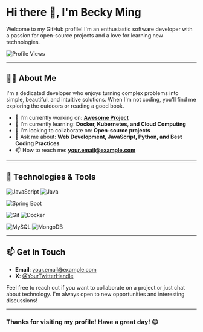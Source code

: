 # Hi there 👋, I'm Becky Ming

Welcome to my GitHub profile! I'm an enthusiastic software developer with a passion for open-source projects and a love for learning new technologies.

![Profile Views](https://komarev.com/ghpvc/?username=BeckyMing&color=blue)

---

## 🧑‍💻 About Me
I'm a dedicated developer who enjoys turning complex problems into simple, beautiful, and intuitive solutions. When I'm not coding, you'll find me exploring the outdoors or reading a good book.

- 🔭 I’m currently working on: **[Awesome Project](https://github.com/BeckyMing/awesome-project)**
- 🌱 I’m currently learning: **Docker, Kubernetes, and Cloud Computing**
- 👯 I’m looking to collaborate on: **Open-source projects**
- 💬 Ask me about: **Web Development, JavaScript, Python, and Best Coding Practices**
- 📫 How to reach me: **[your.email@example.com](mailto:your.email@example.com)**

---

## 🔧 Technologies & Tools

![JavaScript](https://img.shields.io/badge/-JavaScript-333?style=flat&logo=javascript)
![Java](https://img.shields.io/badge/-Java-333?style=flat&logo=java)


![Spring Boot](https://img.shields.io/badge/-Spring%20Boot-333?style=flat&logo=springboot)

![Git](https://img.shields.io/badge/-Git-333?style=flat&logo=git)
![Docker](https://img.shields.io/badge/-Docker-333?style=flat&logo=docker)

![MySQL](https://img.shields.io/badge/-MySQL-333?style=flat&logo=mysql)
![MongoDB](https://img.shields.io/badge/-MongoDB-333?style=flat&logo=mongodb)


---

## 📫 Get In Touch

- **Email**: [your.email@example.com](mailto:LuckinMing@outlook.com)
- **X**: [@YourTwitterHandle](https://twitter.com/MingMeow233)

Feel free to reach out if you want to collaborate on a project or just chat about technology. I'm always open to new opportunities and interesting discussions!

---

### Thanks for visiting my profile! Have a great day! 😊
